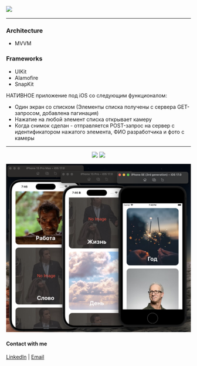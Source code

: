 <img src="https://img.shields.io/badge/Swift-UIKit-success">


---

### Architecture
- MVVM
### Frameworks
- UIKit
- Alamofire
- SnapKit

НАТИВНОЕ приложение под iOS со следующим функционалом:
- Один экран со списком (Элементы списка получены с сервера GET-запросом,
добавлена пагинация)
- Нажатие на любой элемент списка открывает камеру
- Когда снимок сделан - отправляется POST-запрос на сервер с идентификатором
нажатого элемента, ФИО разработчика и фото с камеры


---
<p align="center">
      <img src="https://github.com/ThugiOS/TestBS/blob/main/Media/scrollShort.gif" width="320"> <img src="https://github.com/ThugiOS/TestBS/blob/main/Media/sendPhoto.gif" width="320">
</p>

<p align="center">
            <img src="https://github.com/ThugiOS/TestBS/blob/main/Media/screen.png" width="640">
</p>

#### Contact with me
[LinkedIn](https://www.linkedin.com/in/artem-swift/) | [Email](mailto:artem.ios.nikitin@gmail.com "artem.ios.nikitin@gmail.com")
